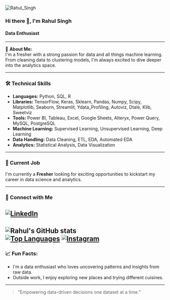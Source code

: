 ![Rahul_Singh](https://github.com/user-attachments/assets/7d43c04b-ae77-4961-87cd-2a6242352283)

### Hi there 👋, I'm Rahul Singh
#### Data Enthusiast

---

🌱 **About Me:**  
I'm a fresher with a strong passion for data and all things machine learning. From cleaning data to clustering models, I'm always excited to dive deeper into the analytics space.

---

### 🛠️ Technical Skills

- **Languages:** Python, SQL, R  
- **Libraries:** TensorFlow, Keras, Sklearn, Pandas, Numpy, Scipy, Matplotlib, Seaborn, Streamlit, Ydata_Profiling, Autoviz, Dtale, Klib, Sweetviz  
- **Tools:** Power BI, Tableau, Excel, Google Sheets, Alteryx, Power Query, MySQL, PostgreSQL  
- **Machine Learning:** Supervised Learning, Unsupervised Learning, Deep Learning
- **Data Handling:** Data Cleaning, ETL, EDA, Automated EDA
- **Analytics:** Statistical Analysis, Data Visualization

---

### 💼 Current Job
I'm currently a **Fresher** looking for exciting opportunities to kickstart my career in data science and analytics.

---

### 🔗 Connect with Me
[![LinkedIn](https://img.shields.io/badge/LinkedIn-Connect-blue)](https://linkedin.com/in/r4hu1s/)
---

![Rahul's GitHub stats](https://github-readme-stats.vercel.app/api?username=r4hu1s&show_icons=true&theme=radical)  
[![Top Languages](https://github-readme-stats.vercel.app/api/top-langs/?username=r4hu1s&layout=compact&theme=radical)](https://github.com/r4hu1s/github-readme-stats)
[![Instagram](https://img.shields.io/badge/Instagram-Follow-ff69b4)](https://www.instagram.com/r4hu1_s/)
---

### 📈 Fun Facts:
- I'm a data enthusiast who loves uncovering patterns and insights from raw data.
- Outside work, I enjoy exploring new places and trying different cuisines.

---

> "Empowering data-driven decisions one dataset at a time."

